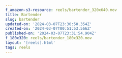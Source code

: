 ```yaml
---
f_amazon-s3-resource: reels/bartender_320x640.mov
title: Bartender
slug: bartender
updated-on: '2024-03-07T23:30:50.354Z'
created-on: '2024-03-07T00:51:53.566Z'
published-on: '2024-03-07T23:31:54.904Z'
f_180x320: reels/bartender_180x320.mov
layout: '[reels].html'
tags: reels
---
```



